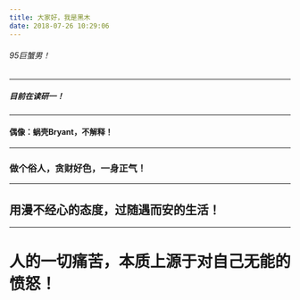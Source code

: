 ```yaml
---
title: 大家好，我是黑木
date: 2018-07-26 10:29:06
---
```


###### 95巨蟹男！

---

##### 目前在读研一！

---

#### 偶像：蜗壳Bryant，不解释！

---

### 做个俗人，贪财好色，一身正气！

---

## 用漫不经心的态度，过随遇而安的生活！

---

# 人的一切痛苦，本质上源于对自己无能的愤怒！